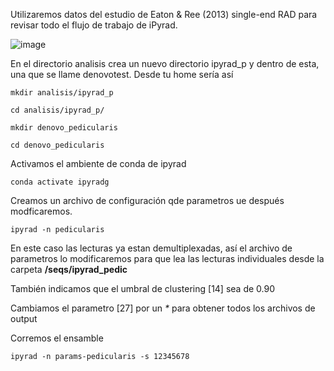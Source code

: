 Utilizaremos datos del estudio de Eaton & Ree (2013) single-end RAD para revisar todo el flujo de trabajo de iPyrad.


![image](https://github.com/user-attachments/assets/9acac277-6026-443f-9e3d-0f98fb6fba3e)


En el directorio analisis crea un nuevo directorio ipyrad_p y dentro de esta, una que se llame denovotest. Desde tu home sería así

`mkdir analisis/ipyrad_p`

`cd analisis/ipyrad_p/`

`mkdir denovo_pedicularis`

`cd denovo_pedicularis`

Activamos el ambiente de conda de ipyrad

`conda activate ipyradg`

Creamos un archivo de configuración qde parametros ue después modficaremos.

`ipyrad -n pedicularis`

En este caso las lecturas ya estan demultiplexadas, así el archivo de parametros lo modificaremos 
para que lea las lecturas individuales desde la carpeta **/seqs/ipyrad_pedic**

También indicamos que el umbral de clustering [14]  sea de 0.90

Cambiamos el parametro [27] por un _*_ para obtener todos los archivos de output

Corremos el ensamble

`ipyrad -n params-pedicularis -s 12345678`
